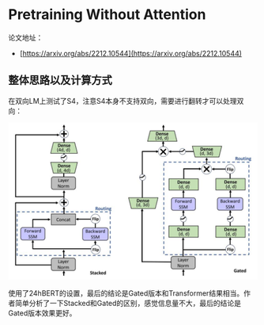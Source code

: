 # Pretraining Without Attention

论文地址：

- [https://arxiv.org/abs/2212.10544](https://arxiv.org/abs/2212.10544)



## 整体思路以及计算方式

在双向LM上测试了S4，注意S4本身不支持双向，需要进行翻转才可以处理双向：

![](../.Photo/StateSpace/01.jpg)

使用了24hBERT的设置，最后的结论是Gated版本和Transformer结果相当。作者简单分析了一下Stacked和Gated的区别，感觉信息量不大，最后的结论是Gated版本效果更好。

